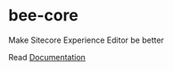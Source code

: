 # bee-core
Make Sitecore Experience Editor be better

Read [Documentation](https://www.gitbook.com/book/platov/bee-core)
